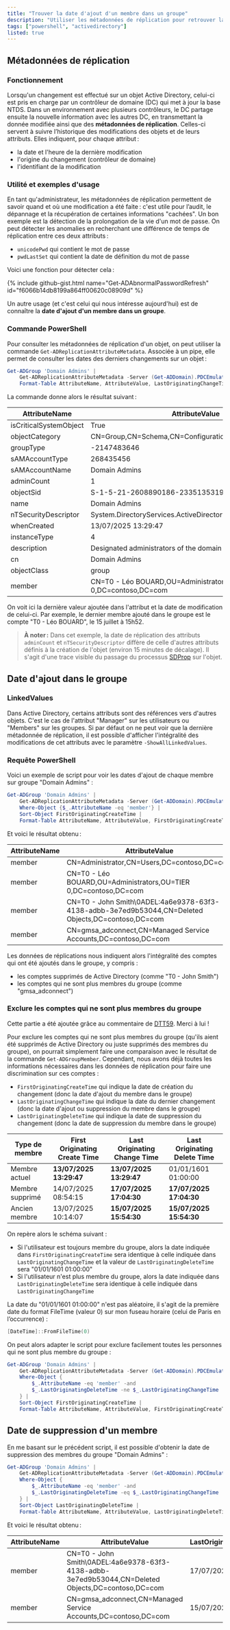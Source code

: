 ```yaml
---
title: "Trouver la date d'ajout d'un membre dans un groupe"
description: "Utiliser les métadonnées de réplication pour retrouver la date d'ajout d'un membre dans un groupe"
tags: ["powershell", "activedirectory"]
listed: true
---
```


## Métadonnées de réplication

### Fonctionnement

Lorsqu'un changement est effectué sur un objet Active Directory, celui-ci est pris en charge par un contrôleur de domaine (DC) qui met à jour la base NTDS. Dans un environnement avec plusieurs contrôleurs, le DC partage ensuite la nouvelle information avec les autres DC, en transmettant la donnée modifiée ainsi que des **métadonnées de réplication**. Celles-ci servent à suivre l’historique des modifications des objets et de leurs attributs. Elles indiquent, pour chaque attribut :

- la date et l'heure de la dernière modification
- l'origine du changement (contrôleur de domaine)
- l'identifiant de la modification

### Utilité et exemples d'usage

En tant qu'administrateur, les métadonnées de réplication permettent de savoir quand et où une modification a été faite : c'est utile pour l’audit, le dépannage et la récupération de certaines informations "cachées". Un bon exemple est la détection de la prolongation de la vie d'un mot de passe. On peut détecter les anomalies en recherchant une différence de temps de réplication entre ces deux attributs :

- `unicodePwd` qui contient le mot de passe
- `pwdLastSet` qui contient la date de définition du mot de passe

Voici une fonction pour détecter cela :

{% include github-gist.html name="Get-ADAbnormalPasswordRefresh" id="f6066b14db8199a864ff00620c08909d" %}

Un autre usage (et c'est celui qui nous intéresse aujourd'hui) est de connaître la **date d'ajout d'un membre dans un groupe**.

### Commande PowerShell

Pour consulter les métadonnées de réplication d'un objet, on peut utiliser la commande `Get-ADReplicationAttributeMetadata`. Associée à un pipe, elle permet de consulter les dates des derniers changements sur un objet :

```powershell
Get-ADGroup 'Domain Admins' |
    Get-ADReplicationAttributeMetadata -Server (Get-ADDomain).PDCEmulator |
    Format-Table AttributeName, AttributeValue, LastOriginatingChangeTime
```

La commande donne alors le résultat suivant :

AttributeName | AttributeValue | LastOriginatingChangeTime
------------- | -------------- | -------------------------
isCriticalSystemObject | True | 13/07/2025 13:29:47
objectCategory | CN=Group,CN=Schema,CN=Configuration,DC=contoso,DC=com | 13/07/2025 13:29:47
groupType | -2147483646 | 13/07/2025 13:29:47
sAMAccountType | 268435456 | 13/07/2025 13:29:47
sAMAccountName | Domain Admins | 13/07/2025 13:29:47
adminCount | 1 | 13/07/2025 13:44:57
objectSid | S-1-5-21-2608890186-2335135319-240251004-512 | 13/07/2025 13:29:47
name | Domain Admins | 13/07/2025 13:29:47
nTSecurityDescriptor | System.DirectoryServices.ActiveDirectorySecurity | 13/07/2025 13:44:57
whenCreated | 13/07/2025 13:29:47 | 13/07/2025 13:29:47
instanceType | 4 | 13/07/2025 13:29:47
description | Designated administrators of the domain | 13/07/2025 13:29:47
cn | Domain Admins | 13/07/2025 13:29:47
objectClass | group | 13/07/2025 13:29:47
member | CN=T0 - Léo BOUARD,OU=Administrators,OU=TIER 0,DC=contoso,DC=com | 15/07/2025 15:52:11

On voit ici la dernière valeur ajoutée dans l'attribut et la date de modification de celui-ci. Par exemple, le dernier membre ajouté dans le groupe est le compte "T0 - Léo BOUARD", le 15 juillet à 15h52.

> **À noter :** Dans cet exemple, la date de réplication des attributs `adminCount` et `nTSecurityDescriptor` diffère de celle d'autres attributs définis à la création de l'objet (environ 15 minutes de décalage). Il s'agit d'une trace visible du passage du processus [SDProp](https://learn.microsoft.com/fr-fr/windows-server/identity/ad-ds/plan/security-best-practices/appendix-c--protected-accounts-and-groups-in-active-directory#sdprop) sur l'objet.

## Date d'ajout dans le groupe

### LinkedValues

Dans Active Directory, certains attributs sont des références vers d'autres objets. C'est le cas de l'attribut "Manager" sur les utilisateurs ou "Members" sur les groupes. Si par défaut on ne peut voir que la dernière métadonnée de réplication, il est possible d'afficher l'intégralité des modifications de cet attributs avec le paramètre `-ShowAllLinkedValues`.

### Requête PowerShell

Voici un exemple de script pour voir les dates d'ajout de chaque membre sur groupe "Domain Admins" :

```powershell
Get-ADGroup 'Domain Admins' |
    Get-ADReplicationAttributeMetadata -Server (Get-ADDomain).PDCEmulator -ShowAllLinkedValues |
    Where-Object {$_.AttributeName -eq 'member'} |
    Sort-Object FirstOriginatingCreateTime |
    Format-Table AttributeName, AttributeValue, FirstOriginatingCreateTime -GroupBy Object
```

Et voici le résultat obtenu :

AttributeName | AttributeValue | FirstOriginatingCreateTime
------------- | -------------- | --------------------------
member | CN=Administrator,CN=Users,DC=contoso,DC=com | 13/07/2025 13:29:47
member | CN=T0 - Léo BOUARD,OU=Administrators,OU=TIER 0,DC=contoso,DC=com | 15/07/2025 15:52:11
member | CN=T0 - John Smith\0ADEL:4a6e9378-63f3-4138-adbb-3e7ed9b53044,CN=Deleted Objects,DC=contoso,DC=com | 14/07/2025 08:54:15
member | CN=gmsa_adconnect,CN=Managed Service Accounts,DC=contoso,DC=com | 13/07/2025 10:14:07

Les données de réplications nous indiquent alors l'intégralité des comptes qui ont été ajoutés dans le groupe, y compris :

- les comptes supprimés de Active Directory (comme "T0 - John Smith")
- les comptes qui ne sont plus membres du groupe (comme "gmsa_adconnect")

### Exclure les comptes qui ne sont plus membres du groupe

Cette partie a été ajoutée grâce au commentaire de [DTT59](https://github.com/DTT59). Merci à lui !

Pour exclure les comptes qui ne sont plus membres du groupe (qu'ils aient été supprimés de Active Directory ou juste supprimés des membres du groupe), on pourrait simplement faire une comparaison avec le résultat de la commande `Get-ADGroupMember`. Cependant, nous avons déjà toutes les informations nécessaires dans les données de réplication pour faire une discrimination sur ces comptes :

- `FirstOriginatingCreateTime` qui indique la date de création du changement (donc la date d'ajout du membre dans le groupe)
- `LastOriginatingChangeTime` qui indique la date du dernier changement (donc la date d'ajout ou suppression du membre dans le groupe)
- `LastOriginatingDeleteTime` qui indique la date de suppression du changement (donc la date de suppression du membre dans le groupe)

Type de membre | First Originating Create Time | Last Originating Change Time | Last Originating Delete Time
-------------- | ----------------------------- | ---------------------------- | ----------------------------
Membre actuel | **13/07/2025 13:29:47** | **13/07/2025 13:29:47** | 01/01/1601 01:00:00
Membre supprimé | 14/07/2025 08:54:15 | **17/07/2025 17:04:30** | **17/07/2025 17:04:30**
Ancien membre | 13/07/2025 10:14:07 | **15/07/2025 15:54:30** | **15/07/2025 15:54:30**

On repère alors le schéma suivant :

- Si l'utilisateur est toujours membre du groupe, alors la date indiquée dans `FirstOriginatingCreateTime` sera identique à celle indiquée dans `LastOriginatingChangeTime` et la valeur de `LastOriginatingDeleteTime` sera "01/01/1601 01:00:00"
- Si l'utilisateur n'est plus membre du groupe, alors la date indiquée dans `LastOriginatingDeleteTime` sera identique à celle indiquée dans `LastOriginatingChangeTime`

La date du "01/01/1601 01:00:00" n'est pas aléatoire, il s'agit de la première date du format FileTime (valeur 0) sur mon fuseau horaire (celui de Paris en l’occurrence) :

```powershell
[DateTime]::FromFileTime(0)
```

On peut alors adapter le script pour exclure facilement toutes les personnes qui ne sont plus membre du groupe :

```powershell
Get-ADGroup 'Domain Admins' |
    Get-ADReplicationAttributeMetadata -Server (Get-ADDomain).PDCEmulator -ShowAllLinkedValues |
    Where-Object {
        $_.AttributeName -eq 'member' -and
        $_.LastOriginatingDeleteTime -ne $_.LastOriginatingChangeTime
    } |
    Sort-Object FirstOriginatingCreateTime |
    Format-Table AttributeName, AttributeValue, FirstOriginatingCreateTime -GroupBy Object
```

## Date de suppression d'un membre

En me basant sur le précédent script, il est possible d'obtenir la date de suppression des membres du groupe "Domain Admins" :

```powershell
Get-ADGroup 'Domain Admins' |
    Get-ADReplicationAttributeMetadata -Server (Get-ADDomain).PDCEmulator -ShowAllLinkedValues |
    Where-Object {
        $_.AttributeName -eq 'member' -and
        $_.LastOriginatingDeleteTime -eq $_.LastOriginatingChangeTime
    } |
    Sort-Object LastOriginatingDeleteTime |
    Format-Table AttributeName, AttributeValue, LastOriginatingDeleteTime -GroupBy Object
```

Et voici le résultat obtenu :

AttributeName | AttributeValue | LastOriginatingDeleteTime
------------- | -------------- | --------------------------
member | CN=T0 - John Smith\0ADEL:4a6e9378-63f3-4138-adbb-3e7ed9b53044,CN=Deleted Objects,DC=contoso,DC=com | 17/07/2025 17:04:30
member | CN=gmsa_adconnect,CN=Managed Service Accounts,DC=contoso,DC=com | 15/07/2025 15:54:30
